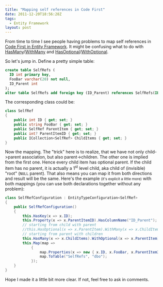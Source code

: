 ```yaml
---
title: "Mapping self references in Code First"
date: 2011-12-20T18:56:28Z
tags:
  - Entity Framework
layout: post
---
```

From time to time I see people having problems to map self references in [Code First in Entity Framework][1]. It might be confusing what to do with [HasMany][2]/[WithMany][3] and [HasOptional][4]/[WithOptional][5].

So let's jump in. Define a pretty simple table:

```sql
create table SelfRefs (
  ID int primary key,
  FooBar varchar(20) not null,
  ID_Parent int
);
alter table SelfRefs add foreign key (ID_Parent) references SelfRefs(ID);
```

The corresponding class could be:

```csharp
class SelfRef
{
	public int ID { get; set; }
	public string FooBar { get; set; }
	public SelfRef ParentItem { get; set; }
	public int? ParentItemID { get; set; }
	public ICollection<SelfRef> ChildItems { get; set; }
}
```

Now the mapping. The "trick" here is to realize, that we have not only child->parent association, but also parent->children. The other one is implied from the first one. Hence every child item has optional parent. If the child item has no parent, it is actually a 1<sup>st</sup> level child, aka child of (invisible) "root" (`NULL` parent). That also means you can map it from both directions and result will be the same. Here's the example <small>(it's explicit a little more)</small> with both mappings (you can use both declarations together without any problem):

```csharp
class SelfRefConfiguration : EntityTypeConfiguration<SelfRef>
{
	public SelfRefConfiguration()
	{
		this.HasKey(x => x.ID);
		this.Property(x => x.ParentItemID).HasColumnName("ID_Parent");
		// starting from child with parent
		//this.HasOptional(x => x.ParentItem).WithMany(x => x.ChildItems).HasForeignKey(x => x.ParentItemID).WillCascadeOnDelete(false);
		// starting from parent with children
		this.HasMany(x => x.ChildItems).WithOptional(x => x.ParentItem).HasForeignKey(x => x.ParentItemID).WillCascadeOnDelete(false);
		this.Map(map =>
			{
				map.Properties(x => new { x.ID, x.FooBar, x.ParentItemID });
				map.ToTable("SelfRefs", "dbo");
			});
	}
}
```

Hope I made it a little bit more clear. If not, feel free to ask in comments.

[1]: http://msdn.microsoft.com/en-us/library/gg696172(v=vs.103).aspx
[2]: http://msdn.microsoft.com/en-us/library/gg671281(v=vs.103).aspx
[3]: http://msdn.microsoft.com/en-us/library/gg696687(v=VS.103).aspx
[4]: http://msdn.microsoft.com/en-us/library/gg671230(v=vs.103).aspx
[5]: http://msdn.microsoft.com/en-us/library/gg679294(v=VS.103).aspx